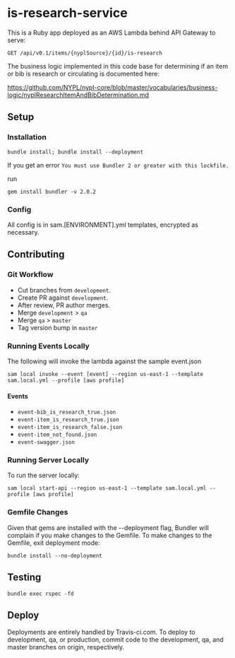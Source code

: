 # is-research-service

This is a Ruby app deployed as an AWS Lambda behind API Gateway to serve:

``GET /api/v0.1/items/{nyplSource}/{id}/is-research``

The business logic implemented in this code base for determining if an item or bib is research or circulating is documented here:

https://github.com/NYPL/nypl-core/blob/master/vocabularies/business-logic/nyplResearchItemAndBibDetermination.md

## Setup
### Installation

``bundle install; bundle install --deployment``

If you get an error ``You must use Bundler 2 or greater with this lockfile.``

run

``gem install bundler -v 2.0.2``

### Config
All config is in sam.[ENVIRONMENT].yml templates, encrypted as necessary.

## Contributing
### Git Workflow
 * Cut branches from `development`.
 * Create PR against `development`.
 * After review, PR author merges.
 * Merge `development` > `qa`
 * Merge `qa` > `master`
 * Tag version bump in `master`

### Running Events Locally
The following will invoke the lambda against the sample event.json

``sam local invoke --event [event] --region us-east-1 --template sam.local.yml --profile [aws profile]``

#### Events
 * `event-bib_is_research_true.json`
 * `event-item_is_research_true.json`
 * `event-item_is_research_false.json`
 * `event-item_not_found.json`
 * `event-swagger.json`


### Running Server Locally
To run the server locally:

``sam local start-api --region us-east-1 --template sam.local.yml --profile [aws profile]``

### Gemfile Changes
Given that gems are installed with the --deployment flag, Bundler will complain if you make changes to the Gemfile. To make changes to the Gemfile, exit deployment mode:

``bundle install --no-deployment``

## Testing

``bundle exec rspec -fd``

## Deploy
Deployments are entirely handled by Travis-ci.com. To deploy to development, qa, or production, commit code to the development, qa, and master branches on origin, respectively.
